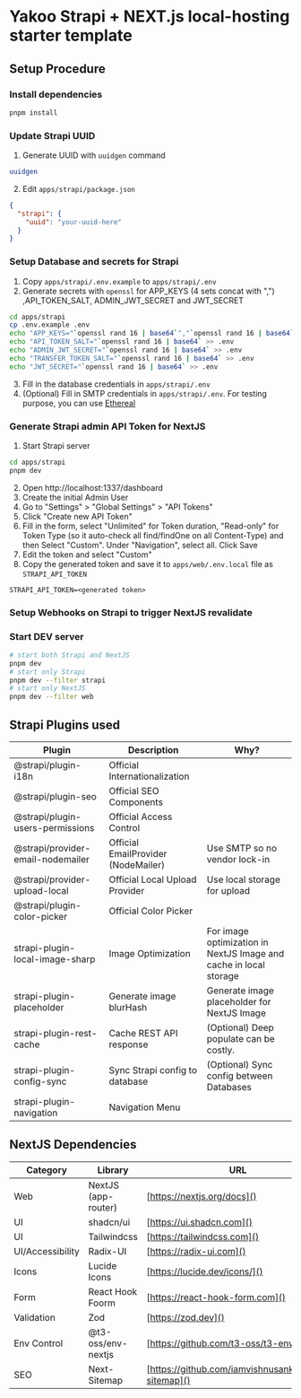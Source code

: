 # Yakoo Strapi + NEXT.js local-hosting starter template

## Setup Procedure

### Install dependencies

```bash
pnpm install
```

### Update Strapi UUID

1. Generate UUID with `uuidgen` command

```bash
uuidgen
```

2. Edit `apps/strapi/package.json`

```json
{
  "strapi": {
    "uuid": "your-uuid-here"
  }
}
```

### Setup Database and secrets for Strapi

1. Copy `apps/strapi/.env.example` to `apps/strapi/.env`
2. Generate secrets with `openssl` for APP_KEYS (4 sets concat with ",") ,API_TOKEN_SALT, ADMIN_JWT_SECRET and JWT_SECRET

```bash
cd apps/strapi
cp .env.example .env
echo "APP_KEYS="`openssl rand 16 | base64`","`openssl rand 16 | base64`","`openssl rand 16 | base64`","`openssl rand 16 | base64` >> .env
echo "API_TOKEN_SALT="`openssl rand 16 | base64` >> .env
echo "ADMIN_JWT_SECRET="`openssl rand 16 | base64` >> .env
echo "TRANSFER_TOKEN_SALT="`openssl rand 16 | base64` >> .env
echo "JWT_SECRET="`openssl rand 16 | base64` >> .env
```

3. Fill in the database credentials in `apps/strapi/.env`
4. (Optional) Fill in SMTP credentials in `apps/strapi/.env`. For testing purpose, you can use [Ethereal](https://ethereal.email/)

### Generate Strapi admin API Token for NextJS

1. Start Strapi server

```bash
cd apps/strapi
pnpm dev
```

2. Open http://localhost:1337/dashboard
3. Create the initial Admin User
4. Go to "Settings" > "Global Settings" > "API Tokens"
5. Click "Create new API Token"
6. Fill in the form, select "Unlimited" for Token duration, "Read-only" for Token Type (so it auto-check all find/findOne on all Content-Type) and then Select "Custom". Under "Navigation", select all. Click Save
7. Edit the token and select "Custom"
8. Copy the generated token and save it to `apps/web/.env.local` file as `STRAPI_API_TOKEN`

```env
STRAPI_API_TOKEN=<generated token>
```

### Setup Webhooks on Strapi to trigger NextJS revalidate

### Start DEV server

```bash
# start both Strapi and NextJS
pnpm dev
# start only Strapi
pnpm dev --filter strapi
# start only NextJS
pnpm dev --filter web
```

## Strapi Plugins used

| Plugin                            | Description                         | Why?                                                              |
| --------------------------------- | ----------------------------------- | ----------------------------------------------------------------- |
| @strapi/plugin-i18n               | Official Internationalization       |                                                                   |
| @strapi/plugin-seo                | Official SEO Components             |                                                                   |
| @strapi/plugin-users-permissions  | Official Access Control             |                                                                   |
| @strapi/provider-email-nodemailer | Official EmailProvider (NodeMailer) | Use SMTP so no vendor lock-in                                     |
| @strapi/provider-upload-local     | Official Local Upload Provider      | Use local storage for upload                                      |
| @strapi/plugin-color-picker       | Official Color Picker               |                                                                   |
| strapi-plugin-local-image-sharp   | Image Optimization                  | For image optimization in NextJS Image and cache in local storage |
| strapi-plugin-placeholder         | Generate image blurHash             | Generate image placeholder for NextJS Image                       |
| strapi-plugin-rest-cache          | Cache REST API response             | (Optional) Deep populate can be costly.                           |
| strapi-plugin-config-sync         | Sync Strapi config to database      | (Optional) Sync config between Databases                          |
| strapi-plugin-navigation          | Navigation Menu                     |                                                                   |

## NextJS Dependencies

| Category         | Library             | URL                                                 |
| ---------------- | ------------------- | --------------------------------------------------- |
| Web              | NextJS (app-router) | [https://nextjs.org/docs]()                         |
| UI               | shadcn/ui           | [https://ui.shadcn.com]()                           |
| UI               | Tailwindcss         | [https://tailwindcss.com]()                         |
| UI/Accessibility | Radix-UI            | [https://radix-ui.com]()                            |
| Icons            | Lucide Icons        | [https://lucide.dev/icons/]()                       |
| Form             | React Hook Foorm    | [https://react-hook-form.com]()                     |
| Validation       | Zod                 | [https://zod.dev]()                                 |
| Env Control      | @t3-oss/env-nextjs  | [https://github.com/t3-oss/t3-env]()                |
| SEO              | Next-Sitemap        | [https://github.com/iamvishnusankar/next-sitemap]() |
